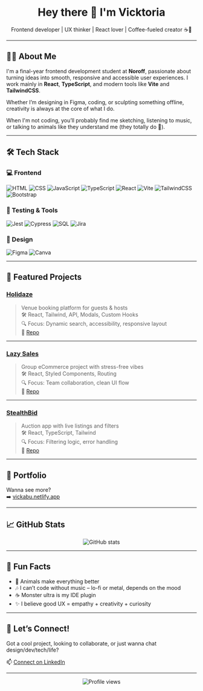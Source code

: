 

<h1 align="center">Hey there 👋 I'm Vicktoria</h1>
<p align="center">Frontend developer | UX thinker | React lover | Coffee-fueled creator ☕️🎨</p>

---

## 👩‍💻 About Me

I'm a final-year frontend development student at **Noroff**, passionate about turning ideas into smooth, responsive and accessible user experiences. I work mainly in **React**, **TypeScript**, and modern tools like **Vite** and **TailwindCSS**.  

Whether I’m designing in Figma, coding, or sculpting something offline, creativity is always at the core of what I do.  

When I'm not coding, you’ll probably find me sketching, listening to music, or talking to animals like they understand me (they totally do 🐾).

---

## 🛠️ Tech Stack

### 💻 Frontend
![HTML](https://img.shields.io/badge/HTML5-E34F26?logo=html5&logoColor=white&style=flat)
![CSS](https://img.shields.io/badge/CSS3-1572B6?logo=css3&logoColor=white&style=flat)
![JavaScript](https://img.shields.io/badge/JavaScript-F7DF1E?logo=javascript&logoColor=black&style=flat)
![TypeScript](https://img.shields.io/badge/TypeScript-3178C6?logo=typescript&logoColor=white&style=flat)
![React](https://img.shields.io/badge/React-61DAFB?logo=react&logoColor=black&style=flat)
![Vite](https://img.shields.io/badge/Vite-646CFF?logo=vite&logoColor=white&style=flat)
![TailwindCSS](https://img.shields.io/badge/Tailwind-38B2AC?logo=tailwindcss&logoColor=white&style=flat)
![Bootstrap](https://img.shields.io/badge/Bootstrap-7952B3?logo=bootstrap&logoColor=white&style=flat)

### 🧪 Testing & Tools
![Jest](https://img.shields.io/badge/Jest-C21325?logo=jest&logoColor=white&style=flat)
![Cypress](https://img.shields.io/badge/Cypress-17202C?logo=cypress&logoColor=white&style=flat)
![SQL](https://img.shields.io/badge/SQL-4479A1?logo=postgresql&logoColor=white&style=flat)
![Jira](https://img.shields.io/badge/Jira-0052CC?logo=jira&logoColor=white&style=flat)

### 🎨 Design
![Figma](https://img.shields.io/badge/Figma-F24E1E?logo=figma&logoColor=white&style=flat)
![Canva](https://img.shields.io/badge/Canva-00C4CC?logo=canva&logoColor=white&style=flat)

---

## 🌟 Featured Projects

### [Holidaze](https://holidaze-mode.netlify.app/)
> Venue booking platform for guests & hosts  
🛠️ React, Tailwind, API, Modals, Custom Hooks  
🔍 Focus: Dynamic search, accessibility, responsive layout  
🔗 [Repo](https://github.com/Vickabu/holidaze-pe2)

---

### [Lazy Sales](https://lazysales.netlify.app/)
> Group eCommerce project with stress-free vibes  
🛠️ React, Styled Components, Routing  
🔍 Focus: Team collaboration, clean UI flow  
🔗 [Repo](https://github.com/Vickabu/ca-js-frameworks)

---

### [StealthBid](https://stealth-bid.netlify.app/)
> Auction app with live listings and filters  
🛠️ React, TypeScript, Tailwind  
🔍 Focus: Filtering logic, error handling  
🔗 [Repo](https://github.com/Vickabu/StealthBid)

---

## 🎨 Portfolio

Wanna see more?  
➡️ [vickabu.netlify.app](https://vickabu.netlify.app/)

---

## 📈 GitHub Stats

<p align="center">
  <img src="https://github-readme-stats.vercel.app/api?username=Vickabu&show_icons=true&theme=radical" alt="GitHub stats" />
</p>

---

## 🎉 Fun Facts

- 🐾 Animals make everything better  
- 🎶 I can’t code without music – lo-fi or metal, depends on the mood  
- ☕ Monster ultra is my IDE plugin  
- ✨ I believe good UX = empathy + creativity + curiosity

---

## 🤝 Let’s Connect!

Got a cool project, looking to collaborate, or just wanna chat design/dev/tech/life?

📫 [Connect on LinkedIn](https://www.linkedin.com/in/vicktoria-alexandra-bure-a98b1815a/)

---

<p align="center">
  <img src="https://komarev.com/ghpvc/?username=Vickabu&style=flat-square&color=9F7AEA" alt="Profile views" />
</p>


<!--
**Vickabu/vickabu** is a ✨ _special_ ✨ repository because its `README.md` (this file) appears on your GitHub profile.

Here are some ideas to get you started:

- 🔭 I’m currently working on ...
- 🌱 I’m currently learning ...
- 👯 I’m looking to collaborate on ...
- 🤔 I’m looking for help with ...
- 💬 Ask me about ...
- 📫 How to reach me: ...
- 😄 Pronouns: ...
- ⚡ Fun fact: ...
-->
